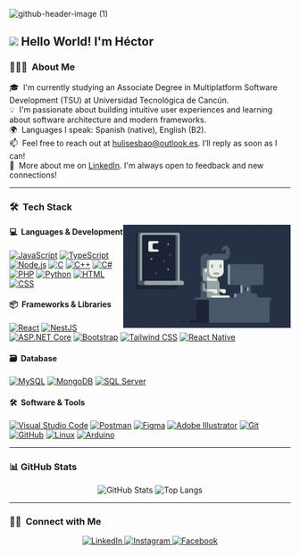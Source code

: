 ![github-header-image (1)](https://github.com/user-attachments/assets/3672428f-00ca-4814-bde1-6551e16fb75a)

<h2><img height="40" src="https://emoji.gg/assets/emoji/7333-parrotdance.gif"> Hello World! I'm Héctor</h2>

### 👨🏻‍💻 &nbsp;About Me

🎓 &nbsp;I'm currently studying an Associate Degree in Multiplatform Software Development (TSU) at Universidad Tecnológica de Cancún.  
💡 &nbsp;I'm passionate about building intuitive user experiences and learning about software architecture and modern frameworks.  
🌍 &nbsp;Languages I speak: Spanish (native), English (B2).  
📫 &nbsp;Feel free to reach out at [hulisesbao@outlook.es](mailto:hulisesbao@outlook.es). I’ll reply as soon as I can!  
🔗 &nbsp;More about me on [LinkedIn](https://linkedin.com/in/héctor-barreda-567a96307). I'm always open to feedback and new connections!

---
### 🛠️ &nbsp;Tech Stack
<img alt="Night Coding" src="https://raw.githubusercontent.com/AVS1508/AVS1508/master/assets/Night-Coding.gif" align="right" marginTop="10"/>

#### 💻 &nbsp;Languages & Development
[![JavaScript](https://img.shields.io/badge/-JavaScript-05122A?style=flat&logo=javascript)](#)
[![TypeScript](https://img.shields.io/badge/-TypeScript-05122A?style=flat&logo=typescript)](#)
[![Node.js](https://img.shields.io/badge/-Node.js-05122A?style=flat&logo=node.js)](#)
[![C](https://img.shields.io/badge/-C-05122A?style=flat&logo=c)](#)
[![C++](https://img.shields.io/badge/-C++-05122A?style=flat&logo=cplusplus)](#)
[![C#](https://img.shields.io/badge/-C%23-05122A?style=flat&logo=csharp)](#)
[![PHP](https://img.shields.io/badge/-PHP-05122A?style=flat&logo=php)](#)
[![Python](https://img.shields.io/badge/-Python-05122A?style=flat&logo=python)](#)
[![HTML](https://img.shields.io/badge/-HTML-05122A?style=flat&logo=html5)](#)
[![CSS](https://img.shields.io/badge/-CSS-05122A?style=flat&logo=css3)](#)

#### 📦 &nbsp;Frameworks & Libraries
[![React](https://img.shields.io/badge/-React-05122A?style=flat&logo=react)](#)
[![NestJS](https://img.shields.io/badge/-NestJS-05122A?style=flat&logo=nestjs)](#)
[![ASP.NET Core](https://img.shields.io/badge/-ASP.NET%20Core-05122A?style=flat&logo=dotnet)](#)
[![Bootstrap](https://img.shields.io/badge/-Bootstrap-05122A?style=flat&logo=bootstrap)](#)
[![Tailwind CSS](https://img.shields.io/badge/-Tailwind-05122A?style=flat&logo=tailwindcss)](#)
[![React Native](https://img.shields.io/badge/-React%20Native-05122A?style=flat&logo=react)](#)

#### 🗃️ &nbsp;Database
[![MySQL](https://img.shields.io/badge/-MySQL-05122A?style=flat&logo=mysql)](#)
[![MongoDB](https://img.shields.io/badge/-MongoDB-05122A?style=flat&logo=mongodb)](#)
[![SQL Server](https://img.shields.io/badge/-SQL%20Server-05122A?style=flat&logo=microsoft-sql-server)](#)

#### 🛠️ &nbsp;Software & Tools
[![Visual Studio Code](https://img.shields.io/badge/-VS%20Code-05122A?style=flat&logo=visual-studio-code)](#)
[![Postman](https://img.shields.io/badge/-Postman-05122A?style=flat&logo=postman)](#)
[![Figma](https://img.shields.io/badge/-Figma-05122A?style=flat&logo=figma)](#)
[![Adobe Illustrator](https://img.shields.io/badge/-Illustrator-05122A?style=flat&logo=adobe-illustrator)](#)
[![Git](https://img.shields.io/badge/-Git-05122A?style=flat&logo=git)](#)
[![GitHub](https://img.shields.io/badge/-GitHub-05122A?style=flat&logo=github)](#)
[![Linux](https://img.shields.io/badge/-Linux-05122A?style=flat&logo=linux)](#)
[![Arduino](https://img.shields.io/badge/-Arduino-05122A?style=flat&logo=arduino)](#)

---
<h3>📊 GitHub Stats</h3>

<p align="center">
  <img width="47%" src="https://github-readme-stats.vercel.app/api?username=HectorUBO&show_icons=true&theme=react" alt="GitHub Stats" />
  <img width="47%" src="https://github-readme-stats.vercel.app/api/top-langs/?username=HectorUBO&layout=compact&theme=react" alt="Top Langs" />
</p>

---
### 🤝🏻 &nbsp;Connect with Me

<p align="center">
  <a href="https://linkedin.com/in/héctor-barreda-567a96307">
    <img src="https://img.shields.io/badge/LinkedIn-0077B5?style=flat&logo=linkedin&logoColor=white" alt="LinkedIn"/>
  </a>
  <a href="https://instagram.com/_hector_b_">
    <img src="https://img.shields.io/badge/Instagram-E4405F?style=flat&logo=instagram&logoColor=white" alt="Instagram"/>
  </a>
  <a href="https://facebook.com/hector.barreda.56">
    <img src="https://img.shields.io/badge/Facebook-1877F2?style=flat&logo=facebook&logoColor=white" alt="Facebook"/>
  </a>
</p>
